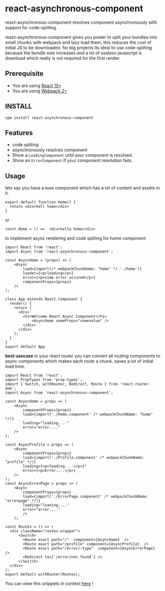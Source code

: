# react-asynchronous-component 

react-asynchronous-component resolves component asynchronously  with support for code-spliting.

react-asynchronous-component gives you power to split your bundles into small chunks with webpack and lazy load them, 
this reduces the cost of initial JS to be downloaded. for big projects its ideal to use code-spliting because the
bundle size increases and a lot of useless javascript is download which really is not required for the first render.


## Prerequisite
- You are using [React 15+](https://reactjs.org/)
- You are using [Webpack 2+](https://webpack.js.org/)

## INSTALL 
`npm install react-asynchronous-component`

## Features
- code spliting
- asynchronously resolves component
- Show a `LoadingComponent` until your component is resolved.
- Show an `ErrorComponent` if your component resolution fails.

## Usage

lets say you have a `Home` component which has a lot of content and assets in it.

```
export default function Home() {
  return <div>hell home</div>
}

```
or 
```
const Home = () =>  <div>hello home</div>

```

to implement async rendering and code spliting for home component 

```
import React from 'react';
import Async from 'react-asynchronous-component';

const AsyncHome = (props) => (
    <Async 
        load={import(/* webpackChunkName: "home" */ './home')} 
        loader={<p>loading</p>}
        error={<p>sime error occured</p>} 
        componentProps={props}
    />
);

class App extends React.Component {
  render() {
    return (
      <div>
        <h1>Welcome React Async Component</h1>
            <AsyncHome someProps="somevalue" />
        </div>
      </div>
    );
  }
}
export default App
```

**best usecase**
in your react router you can convert all routing components to async components
which makes each route a chunk. saves a lot of initial load time.


```
import React from 'react';
import PropTypes from 'prop-types';
import { Switch, withRouter, Redirect, Route } from 'react-router-dom';
import Async from 'react-asynchronous-component';

const AsyncHome = props => (
    <Async 
        componentProps={props} 
        load={import('./Home.component' /* webpackChunkName: "home" */)} 
        loading="loading...."
        error="error...."
    />
);

const AsyncProfile = props => (
    <Async 
        componentProps={props} 
        load={import('./Profile.component' /* webpackChunkName: "profile" */)} 
        loading={<p>loading....</p>}"
        error={<p>Error....</p>}
    />
);
const AsyncErrorPage = props => (
    <Async 
        componentProps={props} 
        load={import('./ErrorPage.component' /* webpackChunkName: "errorpage" */)} 
        loading="loading...."
        error="error...."
        />
    );

const Routes = () => (
  <div className="routes-wrapper">
      <Switch>
        <Route exact path="/"  component={AsyncHome}  />
        <Route exact path="/profile" component={AsyncProfile}  />
        <Route exact path="/error/:type"  component={AsyncErrorPage}  />
        <Redirect to={`/error/not-found`} />
      </Switch>
  </div>
);
export default withRouter(Routes);

```
You can view this snippets in context [here](https://github.com/hannadrehman/react-production) !